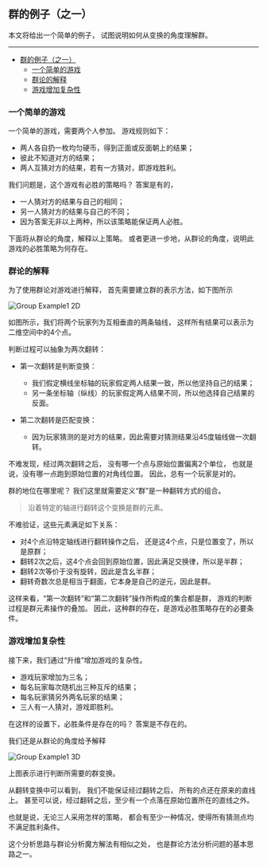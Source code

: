 ## 群的例子（之一）

本文将给出一个简单的例子，
试图说明如何从变换的角度理解群。

---

- [群的例子（之一）](#群的例子之一)
  - [一个简单的游戏](#一个简单的游戏)
  - [群论的解释](#群论的解释)
  - [游戏增加复杂性](#游戏增加复杂性)

### 一个简单的游戏

一个简单的游戏，需要两个人参加。
游戏规则如下：

- 两人各自扔一枚均匀硬币，得到正面或反面朝上的结果；
- 彼此不知道对方的结果；
- 两人互猜对方的结果，若有一方猜对，即游戏胜利。

我们问题是，这个游戏有必胜的策略吗？
答案是有的，

- 一人猜对方的结果与自己的相同；
- 另一人猜对方的结果与自己的不同；
- 因为答案无非以上两种，所以该策略能保证两人必胜。

下面将从群论的角度，解释以上策略。
或者更进一步地，从群论的角度，说明此游戏的必胜策略为何存在。

### 群论的解释

为了使用群论对游戏进行解释，
首先需要建立群的表示方法，如下图所示

![Group Example1 2D](Group-Example1-2D.png)

如图所示，我们将两个玩家列为互相垂直的两条轴线，
这样所有结果可以表示为二维空间中的$4$个点。

判断过程可以抽象为两次翻转：

- 第一次翻转是判断变换：
    - 我们假定横线坐标轴的玩家假定两人结果一致，所以他坚持自己的结果；
    - 另一条坐标轴（纵线）的玩家假定两人结果不同，所以他选择自己结果的反面。

- 第二次翻转是匹配变换：
  - 因为玩家猜测的是对方的结果，因此需要对猜测结果沿$45$度轴线做一次翻转。

不难发现，经过两次翻转之后，
没有哪一个点与原始位置偏离$2$个单位，
也就是说，没有哪一点跑到原始位置的对角线位置。
因此，总有一个玩家是对的。

群的地位在哪里呢？
我们这里就需要定义“群”是一种翻转方式的组合。

> 沿着特定的轴进行翻转这个变换是群的元素。

不难验证，这些元素满足如下关系：

- 对$4$个点沿特定轴线进行翻转操作之后，
  还是这$4$个点，只是位置变了，所以是原群；
- 翻转$2$次之后，这$4$个点会回到原始位置，因此满足交换律，所以是半群；
- 翻转$2$次等价于没有旋转，因此是含幺半群；
- 翻转奇数次总是相当于翻面，它本身是自己的逆元，因此是群。

这样来看，“第一次翻转”和“第二次翻转”操作所构成的集合都是群，
游戏的判断过程是群元素操作的叠加。
因此，这种群的存在，是游戏必胜策略存在的必要条件。

### 游戏增加复杂性

接下来，我们通过“升维”增加游戏的复杂性。

- 游戏玩家增加为三名；
- 每名玩家每次随机出三种互斥的结果；
- 每名玩家猜另外两名玩家的结果；
- 三人有一人猜对，游戏即胜利。

在这样的设置下，必胜条件是存在的吗？
答案是不存在的。

我们还是从群论的角度给予解释

![Group Example1 3D](Group-Example1-3D.png)

上图表示进行判断所需要的群变换。

从翻转变换中可以看到，
我们不能保证经过翻转之后，
所有的点还在原来的直线上。
甚至可以说，经过翻转之后，至少有一个点落在原始位置所在的直线之外。

也就是说，无论三人采用怎样的策略，
都会有至少一种情况，使得所有猜测点均不满足胜利条件。

这个分析思路与群论分析魔方解法有相似之处，
也是群论方法分析问题的基本思路之一。